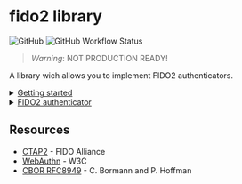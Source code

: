 # fido2 library

![GitHub](https://img.shields.io/github/license/r4gus/ztap?style=flat-square)
![GitHub Workflow Status](https://img.shields.io/github/actions/workflow/status/r4gus/fido2/main.yml?style=flat-square)

> _Warning_: NOT PRODUCTION READY!

A library wich allows you to implement FIDO2 authenticators. 

<details>
<summary><ins>Getting started</ins></summary>
To use this library you can either add it directly as a module or use the Zig package manager to fetch it as a dependency.

### Zig package manager

First add this library as dependency to your build.zig.zon file, e.g.,:

```zon
.{
    .name = "your-project",
    .version = 0.0.1,

    .dependencies = .{
        .fido = .{
            .url = "https://github.com/r4gus/fido2/archive/main.tar.gz",
            .hash = "122036646fd5c72c265f2eb4dfc4b9891696a38e7c614b234b3ea65795eb2584d052",
        }
    },
}
```

#### Hash

Currently, the easiest way to get the correct hash value is to flip the last digit and then try to run `zig build`.
The actual hash will be listed in the error message.

### As a module

First add the library to your project, e.g., as a submodule:

```
your-project$ mkdir libs
your-project$ git submodule add https://github.com/r4gus/fido2.git libs/fido
```

Then add the following line to your `build.zig` file.

```zig
// Create a new module
var fido_module = b.createModule(.{
    .source_file = .{ .path = "libs/fido/lib/main.zig" },
});

// create your exe ...

// Add the module to your exe/ lib
exe.addModule("fido", fido_module);
```

</details>

<details>
<summary><ins>FIDO2 authenticator</ins></summary>

You can use this library to implement roaming and platform FIDO2 authenticators. It makes no assumptions about the
underlying hardware, instead the user of this library is responsible to provide the necessary resources (see below).

### Getting started

The following steps are required to get started:

1. Add this repository to your project
2. Implement a basic application that acts as a raw usb hid device (nfc and bluetooth are currently not supported, but you could write the transport code yourself)
3. Define the following callbacks:
  - `pub fn rand(b: []u8) void` - Fill the given buffer with random bytes 
  - `pub fn millis() u64` - The time in milliseconds since startup, the epoch time, or something similar
  - `pub fn up(user: ?*const fido.common.User, rp: ?*const fido.common.RelyingParty) bool` - Request permission from the user (e.g., button press)
  - `pub fn uv() bool` - (OPTIONAL): Callback for a built-in user verification method
  - `pub fn loadCurrentStoredPIN() LoadError![32]u8` - Load the currently stored pin hash (you must take care to store this in a safe way)
  - `pub fn storeCurrentStoredPIN(d: [32]u8) void` - Store the new pin hash (you must take care to store this in a safe way)
  - `pub fn loadPINCodePointLength() LoadError!u8` - Load the length of the pin (you must take care to store this in a safe way)
  - `pub fn storePINCodePointLength(d: u8) void` - Store the new pin length (you must take care to store this in a safe way)
  - `pub fn get_retries() LoadError!u8` - Load the number of pin retries left (you must take care to store this in a safe way)
  - `pub fn set_retries(r: u8) void` - Set the number of retries to the given value (you must take care to store this in a safe way)
  - `pub fn load_credential_by_id(id: []const u8, a: std.mem.Allocator) LoadError![]const u8` - Load the cbor encoded credential with the given id 
    (you must take care to store this in a safe way)
  - `pub fn store_credential_by_id(id: []const u8, d: []const u8) void` - Store the given cbor encoded credential with the given id 
    (you must take care to store this in a safe way)
4. On startup create a new authenticator instance, defining its capabilities:
```zig
var authenticator = fido.ctap.authenticator.Authenticator{
    .settings = .{
        .versions = &.{ .FIDO_2_0, .FIDO_2_1 },
        .aaguid = "\x7f\x15\x82\x74\xaa\xb6\x44\x3d\x9b\xcf\x8a\x3f\x69\x29\x7c\x88".*,
        .options = .{
            // This is a platform authenticator even if we use usb for ipc
            .plat = true,
            // THe device is capable of accepting a PIN from the client
            .clientPin = true,
        },
        .pinUvAuthProtocols = &.{.V2},
        .transports = &.{.usb},
        .algorithms = &.{.{ .alg = .Es256 }},
        .firmwareVersion = 0xcafe,
    },
    .attestation_type = .Self,
    .callbacks = .{
        .rand = callbacks.rand,
        .millis = callbacks.millis,
        .up = callbacks.up,
        .loadCurrentStoredPIN = callbacks.loadCurrentStoredPIN,
        .storeCurrentStoredPIN = callbacks.storeCurrentStoredPIN,
        .loadPINCodePointLength = callbacks.loadPINCodePointLength,
        .storePINCodePointLength = callbacks.storePINCodePointLength,
        .get_retries = callbacks.get_retries,
        .set_retries = callbacks.set_retries,
        .load_credential_by_id = callbacks.load_credential_by_id,
        .store_credential_by_id = callbacks.store_credential_by_id,
    },
    .token = .{
        //.one = fido.ctap.pinuv.PinUvAuth.v1(callbacks.rand),
        .two = fido.ctap.pinuv.PinUvAuth.v2(callbacks.rand),
    },
    .allocator = gpa.allocator(),
};

// Make sure to call initialize() on every pinUvProtocol you want to use!
if (authenticator.token.one) |*one| {
    one.initialize(authenticator.callbacks.rand);
}
if (authenticator.token.two) |*two| {
    two.initialize(authenticator.callbacks.rand);
}

```
6. On receiving a usb packet call `fido.ctap.transports.ctaphid.authenticator.handle(buffer[0..bufsize], &auth)` where `buffer` contains the raw data and `auth` is the authenticator instance
7. `ctaphid.handle` will either return null (if its still in the process of assembling the request) or an iterator (containing the response). You can call `next()` on the iterator to get the next CTAPHID packet to send to the client.
```zig
if (response) |*resp| {
    while (resp.next()) |packet| {
        try usb.write(packet);
    }
}
```

#### Examples (outdated)

| Platform | Architecture | Link |
|:--------:|:------------:|:----:|
| nRF52840-MDK USB Dongle | Arm | [candy-stick-nrf](https://github.com/r4gus/candy-stick-nrf) |

### Supported transport specific bindings

| binding           | supported? |
|:-----------------:|:----------:|
| USB | ✅ |
| NFC |    |
| Bluetooth |   |


### Supported commands

| command           | supported? |
|:-----------------:|:----------:|
| `authenticatorMakeCredential`     | ✅ |
| `authenticatorGetAssertion`       |✅  |
| `authenticatorGetNextAssertion`   |    |
| `authenticatorGetInfo`            | ✅ |
| `authenticatorClientPin`          | ✅ |
| `authenticatorReset`              | |
| `authenticatorBioEnrollment`      |    |
| `authenticatorCredentialManagement` |    |
| `authenticatorSelection`          |  ✅   |
| `authenticatorLargeBlobs`         |    |
| `authenticatorConfig`             |    |

#### Supported clientPin commands

| sub-command           | supported? |
|:-----------------:|:----------:|
| `getPINRetries`     |  ✅  |
| `getKeyAgreement`     |  ✅  |
| `setPIN`     |  ✅  |
| `changePIN`     |  ✅  |
| `getPinToken`     |  |
| `getPinUvAuthTokenUsingUvWithPermission`     |  |
| `getUVRetries`     |  |
| `getPinUvAuthTokenUsingPinWithPermission`     |  ✅  |

### Supported signature algorithms

| sub-command           | supported? |
|:-----------------:|:----------:|
| Es256 (ECDSA-P256-SHA256)  |  ✅  |

### Linux platform authenticator

There is a (very incomplete but working) platform authenticator available in `./platform-auth`.
To set it up you can run the following commands from the command line:

1. install udev rules
```
zig build install-rule
```

2. Install a USB gadget. This will emulate a usb device.
```
zig build install-gadget
```

3. Run the authenticator
```
zig build
./zig-out/bin/platauth
```
    
</details>

## Resources

- [CTAP2](https://fidoalliance.org/specs/fido-v2.1-ps-20210615/fido-client-to-authenticator-protocol-v2.1-ps-errata-20220621.html#intro) - FIDO Alliance
- [WebAuthn](https://www.w3.org/TR/webauthn-3/) - W3C
- [CBOR RFC8949](https://www.rfc-editor.org/rfc/rfc8949.html) - C. Bormann and P. Hoffman
